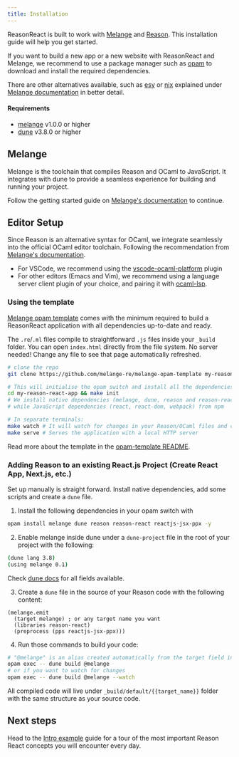 ```yaml
---
title: Installation
---
```


ReasonReact is built to work with [Melange](https://melange.re/) and [Reason](https://reasonml.github.io/). This installation guide will help you get started.

If you want to build a new app or a new website with ReasonReact and Melange, we recommend to use a package manager such as [opam](https://opam.ocaml.org/) to download and install the required dependencies.

There are other alternatives available, such as [esy](https://esy.sh/) or [nix](https://nixos.org/) explained under [Melange documentation](https://melange.re/v1.0.0/getting-started/#alternative-package-managers-experimental) in better detail.

#### Requirements

- [melange](https://opam.ocaml.org/packages/melange) v1.0.0 or higher
- [dune](https://opam.ocaml.org/packages/dune/) v3.8.0 or higher

## Melange

Melange is the toolchain that compiles Reason and OCaml to JavaScript. It integrates with dune to provide a seamless experience for building and running your project.

Follow the getting started guide on [Melange's documentation](https://melange.re/v1.0.0/getting-started/) to continue.

## Editor Setup

Since Reason is an alternative syntax for OCaml, we integrate seamlessly into the official OCaml editor toolchain. Following the recommendation from [Melange's documentation](https://melange.re/v1.0.0/getting-started/#editor-integration).

- For VSCode, we recommend using the [vscode-ocaml-platform](https://github.com/ocamllabs/vscode-ocaml-platform) plugin
- For other editors (Emacs and Vim), we recommend using a language server client plugin of your choice, and pairing it with [ocaml-lsp](https://github.com/ocaml/ocaml-lsp).

### Using the template

[Melange opam template](https://github.com/melange-re/melange-opam-template) comes with the minimum required to build a ReasonReact application with all dependencies up-to-date and ready.

The `.re`/`.ml` files compile to straightforward `.js` files inside your `_build` folder. You can open `index.html` directly from the file system. No server needed! Change any file to see that page automatically refreshed.

```sh
# clone the repo
git clone https://github.com/melange-re/melange-opam-template my-reason-react-app

# This will initialise the opam switch and install all the dependencies (from both opam and npm)
cd my-reason-react-app && make init
# We install native dependencies (melange, dune, reason and reason-react) from opam
# while JavaScript dependencies (react, react-dom, webpack) from npm

# In separate terminals:
make watch # It will watch for changes in your Reason/OCaml files and compile them to JavaScript
make serve # Serves the application with a local HTTP server
```

Read more about the template in the [opam-template README](https://github.com/melange-re/melange-opam-template).

### Adding Reason to an existing React.js Project (Create React App, Next.js, etc.)

Set up manually is straight forward. Install native dependencies, add some scripts and create a `dune` file.

1. Install the following dependencies in your opam switch with

```sh
opam install melange dune reason reason-react reactjs-jsx-ppx -y
```

2. Enable melange inside dune under a `dune-project` file in the root of your project with the following:
```sh
(dune lang 3.8)
(using melange 0.1)
```

Check [dune docs](https://dune.readthedocs.io/en/latest/melange.html) for all fields available.

3. Create a `dune` file in the source of your Reason code with the following content:

```dune
(melange.emit
  (target melange) ; or any target name you want
  (libraries reason-react)
  (preprocess (pps reactjs-jsx-ppx)))
```

4. Run those commands to build your code:

```sh
# "@melange" is an alias created automatically from the target field in the dune file
opam exec -- dune build @melange
# or if you want to watch for changes
opam exec -- dune build @melange --watch
```

All compiled code will live under `_build/default/{{target_name}}` folder with the same structure as your source code.

## Next steps
Head to the [Intro example](intro-example.md) guide for a tour of the most important Reason React concepts you will encounter every day.
